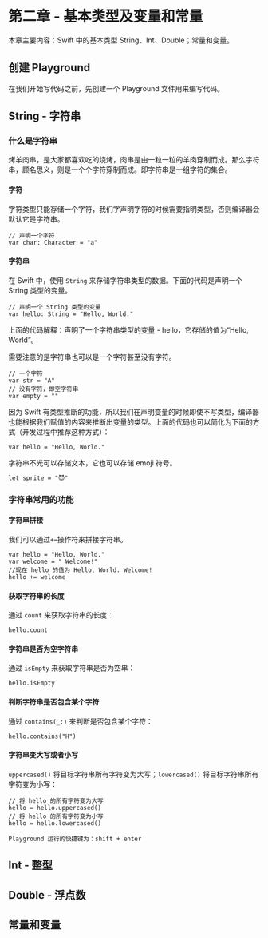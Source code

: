 # 第二章 - 基本类型及变量和常量
本章主要内容：Swift 中的基本类型 String、Int、Double；常量和变量。
## 创建 Playground
在我们开始写代码之前，先创建一个 Playground 文件用来编写代码。

## String - 字符串
### 什么是字符串
烤羊肉串，是大家都喜欢吃的烧烤，肉串是由一粒一粒的羊肉穿制而成。那么字符串，顾名思义，则是一个个字符穿制而成。即字符串是一组字符的集合。
#### 字符
字符类型只能存储一个字符，我们字声明字符的时候需要指明类型，否则编译器会默认它是字符串。

```
// 声明一个字符
var char: Character = "a"
```

#### 字符串
在 Swift 中，使用 `String` 来存储字符串类型的数据。下面的代码是声明一个 String 类型的变量。
```
// 声明一个 String 类型的变量
var hello: String = "Hello, World."
```
上面的代码解释：声明了一个字符串类型的变量 - hello，它存储的值为“Hello, World”。

需要注意的是字符串也可以是一个字符甚至没有字符。
```
// 一个字符
var str = "A"
// 没有字符，即空字符串
var empty = ""
```

因为 Swift 有类型推断的功能，所以我们在声明变量的时候即使不写类型，编译器也能根据我们赋值的内容来推断出变量的类型。上面的代码也可以简化为下面的方式（开发过程中推荐这种方式）：
```
var hello = "Hello, World."
```

字符串不光可以存储文本，它也可以存储 emoji 符号。
```
let sprite = "😈"
```
### 字符串常用的功能

#### 字符串拼接
我们可以通过`+=`操作符来拼接字符串。
```
var hello = "Hello, World."
var welcome = " Welcome!"
//现在 hello 的值为 Hello, World. Welcome!
hello += welcome
```

#### 获取字符串的长度
通过 `count` 来获取字符串的长度：
```
hello.count
```

#### 字符串是否为空字符串
通过 `isEmpty` 来获取字符串是否为空串：
```
hello.isEmpty
```

#### 判断字符串是否包含某个字符
通过 `contains(_:)` 来判断是否包含某个字符：
```
hello.contains("H")
```
#### 字符串变大写或者小写
`uppercased()` 将目标字符串所有字符变为大写；`lowercased()` 将目标字符串所有字符变为小写：
```
// 将 hello 的所有字符变为大写
hello = hello.uppercased()
// 将 hello 的所有字符变为小写
hello = hello.lowercased()
```


```
Playground 运行的快捷键为：shift + enter
```
## Int - 整型

## Double - 浮点数

## 常量和变量